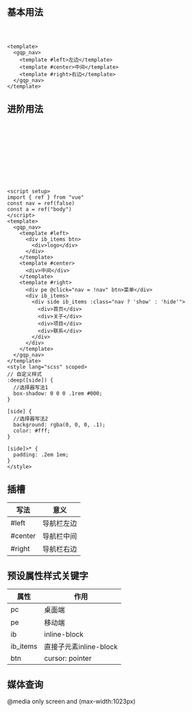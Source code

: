 <script setup>
  import d1 from "../../demos/gqp_nav/demo1.vue"
  import d2 from "../../demos/gqp_nav/demo2.vue"
</script>

## 基本用法
<div style="filter: blur(0);height:2em">
  <d1/>
</div>

```vue
<template>
  <gqp_nav>
    <template #left>左边</template>
    <template #center>中间</template>
    <template #right>右边</template>
  </gqp_nav>
</template>
```

## 进阶用法
<div style="filter: blur(0);height:10em">
  <d2/>
</div>

```vue
<script setup>
import { ref } from "vue"
const nav = ref(false)
const a = ref("body")
</script>
<template>
  <gqp_nav>
    <template #left>
      <div ib_items btn>
        <div>logo</div>
      </div>
    </template>
    <template #center>
      <div>中间</div>
    </template>
    <template #right>
      <div pe @click="nav = !nav" btn>菜单</div>
      <div ib_items>
        <div side ib_items :class="nav ? 'show' : 'hide'">
          <div>首页</div>
          <div>关于</div>
          <div>项目</div>
          <div>联系</div>
        </div>
      </div>
    </template>
  </gqp_nav>
</template>
<style lang="scss" scoped>
// 自定义样式
:deep([side]) {
  //选择器写法1
  box-shadow: 0 0 0 .1rem #000;
}

[side] {
  //选择器写法2
  background: rgba(0, 0, 0, .1);
  color: #fff;
}

[side]>* {
  padding: .2em 1em;
}
</style>
```
## 插槽
| 写法    | 意义       |
| ------- | ---------- |
| #left   | 导航栏左边 |
| #center | 导航栏中间 |
| #right  | 导航栏右边 |

## 预设属性样式关键字
| 属性     | 作用                   |
| -------- | ---------------------- |
| pc       | 桌面端                 |
| pe       | 移动端                 |
| ib       | inline-block           |
| ib_items | 直接子元素inline-block |
| btn      | cursor: pointer        |

## 媒体查询
@media only screen and (max-width:1023px)